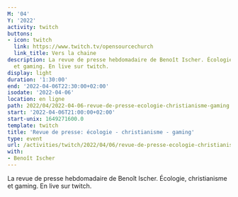 ```yaml
---
M: '04'
Y: '2022'
activity: twitch
buttons:
- icon: twitch
  link: https://www.twitch.tv/opensourcechurch
  link_title: Vers la chaine
description: La revue de presse hebdomadaire de Benoît Ischer. Écologie, christianisme
  et gaming. En live sur twitch.
display: light
duration: '1:30:00'
end: '2022-04-06T22:30:00+02:00'
isodate: '2022-04-06'
location: en ligne
path: 2022/04/2022-04-06-revue-de-presse-ecologie-christianisme-gaming.md
start: '2022-04-06T21:00:00+02:00'
start-unix: 1649271600.0
template: twitch
title: 'Revue de presse: écologie - christianisme - gaming'
type: event
url: /activities/twitch/2022/04/06/revue-de-presse-ecologie-christianisme-gaming
with:
- Benoît Ischer
---
```

La revue de presse hebdomadaire de Benoît Ischer. Écologie, christianisme et gaming. En live sur twitch.
